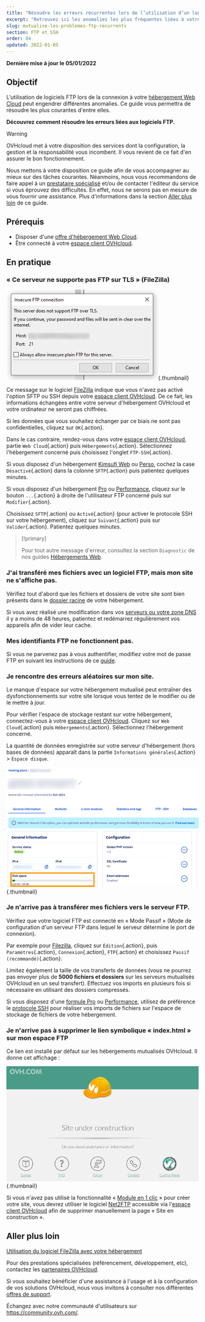 ```yaml
---
title: "Résoudre les erreurs récurrentes lors de l’utilisation d’un logiciel FTP"
excerpt: "Retrouvez ici les anomalies les plus fréquentes liées à votre logiciel FTP"
slug: mutualise-les-problemes-ftp-recurrents
section: FTP et SSH
order: 04
updated: 2022-01-05
---
```


**Dernière mise à jour le 05/01/2022**

## Objectif

L'utilisation de logiciels FTP lors de la connexion à votre [hébergement Web Cloud](https://www.ovhcloud.com/fr/web-hosting/) peut engendrer différentes anomalies. Ce guide vous permettra de résoudre les plus courantes d'entre elles.

**Découvrez comment résoudre les erreurs liées aux logiciels FTP.**

> [!warning]
>
> OVHcloud met à votre disposition des services dont la configuration, la gestion et la responsabilité vous incombent. Il vous revient de ce fait d'en assurer le bon fonctionnement.
>
> Nous mettons à votre disposition ce guide afin de vous accompagner au mieux sur des tâches courantes. Néanmoins, nous vous recommandons de faire appel à un [prestataire spécialisé](https://partner.ovhcloud.com/fr/directory/) et/ou de contacter l'éditeur du service si vous éprouvez des difficultés. En effet, nous ne serons pas en mesure de vous fournir une assistance. Plus d'informations dans la section [Aller plus loin](#aller-plus-loin) de ce guide.
>

## Prérequis

- Disposer d'une [offre d'hébergement Web Cloud](https://www.ovhcloud.com/fr/web-hosting/).
- Être connecté à votre [espace client OVHcloud](https://www.ovh.com/auth/?action=gotomanager&from=https://www.ovh.com/fr/&ovhSubsidiary=fr).

## En pratique

### « Ce serveur ne supporte pas FTP sur TLS » (FileZilla)

![filezilla_error](images/filezilla_error.png){.thumbnail}

Ce message sur le logiciel [FileZilla](https://docs.ovh.com/fr/hosting/mutualise-guide-utilisation-filezilla/) indique que vous n'avez pas activé l'option SFTP ou SSH depuis votre [espace client OVHcloud](https://www.ovh.com/auth/?action=gotomanager&from=https://www.ovh.com/fr/&ovhSubsidiary=fr). De ce fait, les informations échangées entre votre serveur d'hébergement OVHcloud et votre ordinateur ne seront pas chiffrées.

Si les données que vous souhaitez échanger par ce biais ne sont pas confidentielles, cliquez sur `OK`{.action}.

Dans le cas contraire, rendez-vous dans votre [espace client OVHcloud](https://www.ovh.com/auth/?action=gotomanager&from=https://www.ovh.com/fr/&ovhSubsidiary=fr), partie `Web Cloud`{.action} puis `Hébergements`{.action}. Sélectionnez l'hébergement concerné puis choisissez l'onglet `FTP-SSH`{.action}.

Si vous disposez d'un hébergement [Kimsufi Web](https://www.kimsufi.com/fr/hosting.xml) ou [Perso](https://www.ovhcloud.com/fr/web-hosting/personal-offer/), cochez la case `Désactivé`{.action} dans la colonne `SFTP`{.action} puis patientez quelques minutes.

Si vous disposez d'un hébergement [Pro](https://www.ovh.com/fr/hebergement-web/hebergement-pro.xml) ou [Performance](https://www.ovh.com/fr/hebergement-web/hebergement-performance.xml), cliquez sur le bouton `...`{.action} à droite de l'utilisateur FTP concerné puis sur `Modifier`{.action}.

Choisissez `SFTP`{.action} ou `Activé`{.action} (pour activer le protocole SSH sur votre hébergement), cliquez sur `Suivant`{.action} puis sur `Valider`{.action}. Patientez quelques minutes.

> [!primary]
>
> Pour tout autre message d'erreur, consultez la section `Diagnostic` de nos guides [Hébergements Web](../).
>

### J'ai transféré mes fichiers avec un logiciel FTP, mais mon site ne s'affiche pas.

Vérifiez tout d'abord que les fichiers et dossiers de votre site sont bien présents dans le [dossier racine](https://docs.ovh.com/fr/hosting/mettre-mon-site-en-ligne/#3-telecharger-les-fichiers-sur-lespace-de-stockage) de votre hébergement.

Si vous avez réalisé une modification dans vos [serveurs ou votre zone DNS](https://docs.ovh.com/fr/domains/editer-ma-zone-dns/#comprendre-la-notion-de-dns) il y a moins de 48 heures, patientez et redémarrez régulièrement vos appareils afin de vider leur cache.

### Mes identifiants FTP ne fonctionnent pas.

Si vous ne parvenez pas à vous authentifier, modifiez votre mot de passe FTP en suivant les instructions de ce [guide](https://docs.ovh.com/fr/hosting/modifier-mot-de-passe-utilisateur-ftp/).

### Je rencontre des erreurs aléatoires sur mon site.

Le manque d'espace sur votre hébergement mutualisé peut entraîner des dysfonctionnements sur votre site lorsque vous tentez de le modifier ou de le mettre à jour.

Pour vérifier l'espace de stockage restant sur votre hébergement, connectez-vous à votre [espace client OVHcloud](https://www.ovh.com/auth/?action=gotomanager&from=https://www.ovh.com/fr/&ovhSubsidiary=fr). Cliquez sur `Web Cloud`{.action} puis `Hébergements`{.action}. Sélectionnez l'hébergement concerné.

La quantité de données enregistrée sur votre serveur d'hébergement (hors bases de données) apparaît dans la partie `Informations générales`{.action} > `Espace disque`.

![disk_space](images/disk_space.png){.thumbnail}

### Je n'arrive pas à transférer mes fichiers vers le serveur FTP.

Vérifiez que votre logiciel FTP est connecté en « Mode Passif » (Mode de configuration d'un serveur FTP dans lequel le serveur détermine le port de connexion).

Par exemple pour [Filezilla](https://docs.ovh.com/fr/hosting/mutualise-guide-utilisation-filezilla/), cliquez sur `Édition`{.action}, puis `Paramètres`{.action}, `Connexion`{.action}, `FTP`{.action} et choisissez `Passif (recommandé)`{.action}.

Limitez également la taille de vos transferts de données (vous ne pourrez pas envoyer plus de **5000 fichiers et dossiers** sur les serveurs mutualisés OVHcloud en un seul transfert). Effectuez vos imports en plusieurs fois si nécessaire en utilisant des dossiers compressés.

Si vous disposez d'une [formule Pro](https://www.ovhcloud.com/fr/web-hosting/professional-offer/) ou [Performance](https://www.ovhcloud.com/fr/web-hosting/performance-offer/), utilisez de préférence le [protocole SSH](https://docs.ovh.com/fr/hosting/mutualise-le-ssh-sur-les-hebergements-mutualises/) pour réaliser vos imports de fichiers sur l'espace de stockage de fichiers de votre hébergement.

### Je n'arrive pas à supprimer le lien symbolique « index.html » sur mon espace FTP

Ce lien est installé par défaut sur les hébergements mutualisés OVHcloud. Il donne cet affichage :

![site_under_construction](images/site_under_construction.png){.thumbnail}

Si vous n'avez pas utilisé la fonctionnalité « [Module en 1 clic](https://docs.ovh.com/fr/hosting/modules-en-1-clic/) » pour créer votre site, vous devrez utiliser le logiciel [Net2FTP](https://docs.ovh.com/fr/hosting/connexion-espace-stockage-ftp-hebergement-web/#1-connexion-via-le-ftp-explorer) accessible via l'[espace client OVHcloud](https://www.ovh.com/auth/?action=gotomanager&from=https://www.ovh.com/fr/&ovhSubsidiary=fr) afin de supprimer manuellement la page « Site en construction ».

## Aller plus loin <a name="aller-plus-loin"></a>

[Utilisation du logiciel FileZilla avec votre hébergement](https://docs.ovh.com/fr/hosting/mutualise-guide-utilisation-filezilla/)

Pour des prestations spécialisées (référencement, développement, etc), contactez les [partenaires OVHcloud](https://partner.ovhcloud.com/fr/directory/).

Si vous souhaitez bénéficier d'une assistance à l'usage et à la configuration de vos solutions OVHcloud, nous vous invitons à consulter nos différentes [offres de support](https://www.ovhcloud.com/fr/support-levels/).

Échangez avec notre communauté d'utilisateurs sur <https://community.ovh.com/>.
